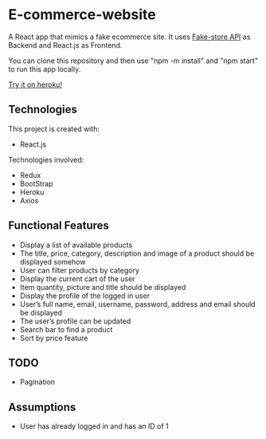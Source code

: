 # E-commerce-website 
A React app that mimics a fake ecommerce site. It uses [Fake-store API](https://fakestoreapi.com/) as Backend and React.js as Frontend.

You can clone this repository and then use "npm -m install" and "npm start" to run this app locally. 

[Try it on heroku!](https://react-app-shopping-cart.herokuapp.com/)
## Technologies
This project is created with:
* React.js

Technologies involved:
* Redux 
* BootStrap 
* Heroku
* Axios

## Functional Features
* Display a list of available products
* The title, price, category, description and image of a product should be displayed
somehow
* User can filter products by category
* Display the current cart of the user
* Item quantity, picture and title should be displayed
* Display the profile of the logged in user
* User’s full name, email, username, password, address and email should be
displayed
* The user’s profile can be updated
* Search bar to find a product
* Sort by price feature

## TODO
* Pagination

## Assumptions
* User has already logged in and has an ID of 1